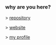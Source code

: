 ### why are you here?

\> [repository](https://github.com/P4ssaro/p4ssaro.github.io)

\> [website](https://p4ssaro.github.io/)

\> [my profile](https://pyrspi.github.io/)
